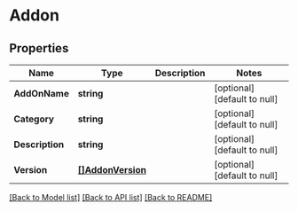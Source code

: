 # Addon

## Properties
Name | Type | Description | Notes
------------ | ------------- | ------------- | -------------
**AddOnName** | **string** |  | [optional] [default to null]
**Category** | **string** |  | [optional] [default to null]
**Description** | **string** |  | [optional] [default to null]
**Version** | [**[]AddonVersion**](AddonVersion.md) |  | [optional] [default to null]

[[Back to Model list]](../README.md#documentation-for-models) [[Back to API list]](../README.md#documentation-for-api-endpoints) [[Back to README]](../README.md)

